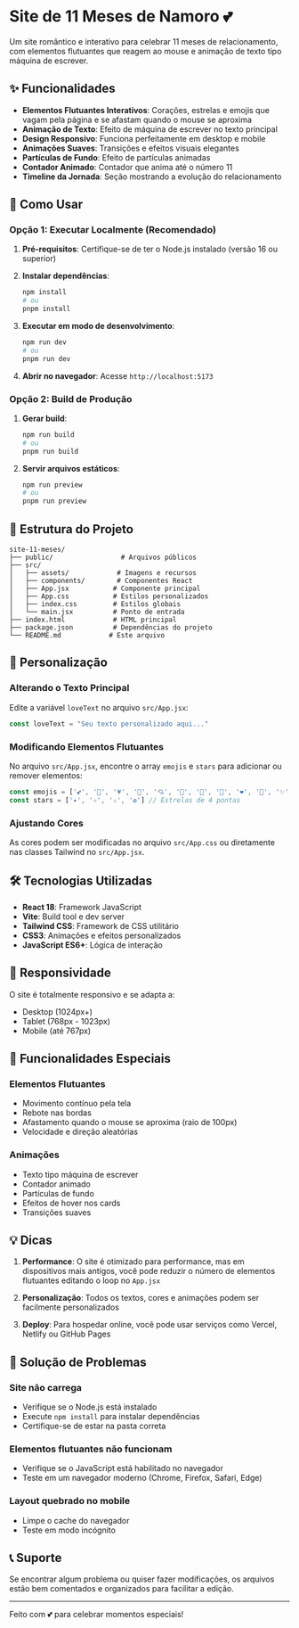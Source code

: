 # Site de 11 Meses de Namoro 💕

Um site romântico e interativo para celebrar 11 meses de relacionamento, com elementos flutuantes que reagem ao mouse e animação de texto tipo máquina de escrever.

## ✨ Funcionalidades

- **Elementos Flutuantes Interativos**: Corações, estrelas e emojis que vagam pela página e se afastam quando o mouse se aproxima
- **Animação de Texto**: Efeito de máquina de escrever no texto principal
- **Design Responsivo**: Funciona perfeitamente em desktop e mobile
- **Animações Suaves**: Transições e efeitos visuais elegantes
- **Partículas de Fundo**: Efeito de partículas animadas
- **Contador Animado**: Contador que anima até o número 11
- **Timeline da Jornada**: Seção mostrando a evolução do relacionamento

## 🚀 Como Usar

### Opção 1: Executar Localmente (Recomendado)

1. **Pré-requisitos**: Certifique-se de ter o Node.js instalado (versão 16 ou superior)

2. **Instalar dependências**:
   ```bash
   npm install
   # ou
   pnpm install
   ```

3. **Executar em modo de desenvolvimento**:
   ```bash
   npm run dev
   # ou
   pnpm run dev
   ```

4. **Abrir no navegador**: Acesse `http://localhost:5173`

### Opção 2: Build de Produção

1. **Gerar build**:
   ```bash
   npm run build
   # ou
   pnpm run build
   ```

2. **Servir arquivos estáticos**:
   ```bash
   npm run preview
   # ou
   pnpm run preview
   ```

## 📁 Estrutura do Projeto

```
site-11-meses/
├── public/                 # Arquivos públicos
├── src/
│   ├── assets/            # Imagens e recursos
│   ├── components/        # Componentes React
│   ├── App.jsx           # Componente principal
│   ├── App.css           # Estilos personalizados
│   ├── index.css         # Estilos globais
│   └── main.jsx          # Ponto de entrada
├── index.html            # HTML principal
├── package.json          # Dependências do projeto
└── README.md            # Este arquivo
```

## 🎨 Personalização

### Alterando o Texto Principal

Edite a variável `loveText` no arquivo `src/App.jsx`:

```javascript
const loveText = "Seu texto personalizado aqui..."
```

### Modificando Elementos Flutuantes

No arquivo `src/App.jsx`, encontre o array `emojis` e `stars` para adicionar ou remover elementos:

```javascript
const emojis = ['💕', '💖', '💗', '💝', '💘', '💞', '💓', '💟', '❤️', '🌟', '✨', '⭐']
const stars = ['✦', '✧', '✩', '✪'] // Estrelas de 4 pontas
```

### Ajustando Cores

As cores podem ser modificadas no arquivo `src/App.css` ou diretamente nas classes Tailwind no `src/App.jsx`.

## 🛠️ Tecnologias Utilizadas

- **React 18**: Framework JavaScript
- **Vite**: Build tool e dev server
- **Tailwind CSS**: Framework de CSS utilitário
- **CSS3**: Animações e efeitos personalizados
- **JavaScript ES6+**: Lógica de interação

## 📱 Responsividade

O site é totalmente responsivo e se adapta a:
- Desktop (1024px+)
- Tablet (768px - 1023px)
- Mobile (até 767px)

## 🎯 Funcionalidades Especiais

### Elementos Flutuantes
- Movimento contínuo pela tela
- Rebote nas bordas
- Afastamento quando o mouse se aproxima (raio de 100px)
- Velocidade e direção aleatórias

### Animações
- Texto tipo máquina de escrever
- Contador animado
- Partículas de fundo
- Efeitos de hover nos cards
- Transições suaves

## 💡 Dicas

1. **Performance**: O site é otimizado para performance, mas em dispositivos mais antigos, você pode reduzir o número de elementos flutuantes editando o loop no `App.jsx`

2. **Personalização**: Todos os textos, cores e animações podem ser facilmente personalizados

3. **Deploy**: Para hospedar online, você pode usar serviços como Vercel, Netlify ou GitHub Pages

## 🐛 Solução de Problemas

### Site não carrega
- Verifique se o Node.js está instalado
- Execute `npm install` para instalar dependências
- Certifique-se de estar na pasta correta

### Elementos flutuantes não funcionam
- Verifique se o JavaScript está habilitado no navegador
- Teste em um navegador moderno (Chrome, Firefox, Safari, Edge)

### Layout quebrado no mobile
- Limpe o cache do navegador
- Teste em modo incógnito

## 📞 Suporte

Se encontrar algum problema ou quiser fazer modificações, os arquivos estão bem comentados e organizados para facilitar a edição.

---

Feito com 💕 para celebrar momentos especiais!

